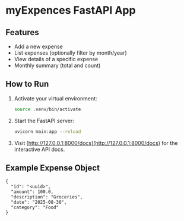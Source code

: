 # myExpences FastAPI App

## Features
- Add a new expense
- List expenses (optionally filter by month/year)
- View details of a specific expense
- Monthly summary (total and count)

## How to Run

1. Activate your virtual environment:
   ```zsh
   source .venv/bin/activate
   ```
2. Start the FastAPI server:
   ```zsh
   uvicorn main:app --reload
   ```
3. Visit [http://127.0.0.1:8000/docs](http://127.0.0.1:8000/docs) for the interactive API docs.

## Example Expense Object
```
{
  "id": "<uuid>",
  "amount": 100.0,
  "description": "Groceries",
  "date": "2025-08-30",
  "category": "Food"
}
```
